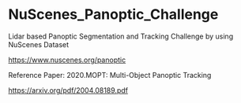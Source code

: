 # NuScenes_Panoptic_Challenge
Lidar based Panoptic Segmentation and Tracking Challenge by using NuScenes Dataset

https://www.nuscenes.org/panoptic


Reference Paper: 2020.MOPT: Multi-Object Panoptic Tracking

https://arxiv.org/pdf/2004.08189.pdf
